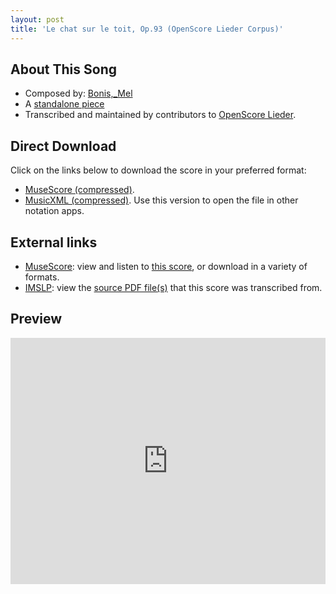 ```yaml
---
layout: post
title: 'Le chat sur le toit, Op.93 (OpenScore Lieder Corpus)'
---
```


## About This Song

- Composed by: [Bonis,_Mel](https://fourscoreandmore.org/openscore/lieder/Bonis,_Mel)
- A [standalone piece](https://fourscoreandmore.org/openscore/lieder/Bonis,_Mel/_)
- Transcribed and maintained by contributors to [OpenScore Lieder].

[OpenScore Lieder]: https://musescore.com/openscore-lieder-corpus

## Direct Download

Click on the links below to download the score in your preferred format:
- [MuseScore (compressed)](https://github.com/openscore/lieder/blob/main/scores/Bonis,_Mel/_/Le_chat_sur_le_toit,_Op.93/lc6635391.mscz?raw=true).
- [MusicXML (compressed)](https://github.com/openscore/lieder/blob/main/scores/Bonis,_Mel/_/Le_chat_sur_le_toit,_Op.93/lc6635391.mxl?raw=true). Use this version to open the file in other notation apps.

## External links

- [MuseScore]: view and listen to [this score][MuseScore], or download in a variety of formats.
- [IMSLP]: view the [source PDF file(s)][IMSLP] that this score was transcribed from.

[MuseScore]: https://musescore.com/score/6635391
[IMSLP]: https://imslp.org/wiki/Special:ReverseLookup/262191

## Preview

<iframe width="100%" height="394" src="https://musescore.com/openscore-lieder-corpus/scores/6635391/embed" frameborder="0" allowfullscreen allow="autoplay; fullscreen"></iframe>
